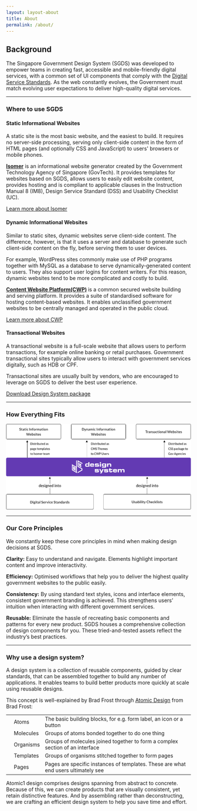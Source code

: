 ```yaml
---
layout: layout-about
title: About
permalink: /about/
---
```

<h2>Background</h2>
<p>
    The Singapore Government Design System (SGDS) was developed to empower
    teams in creating fast, accessible and mobile-friendly digital services,
    with a common set of UI components that comply with the
    <a href="https://www.tech.gov.sg/digital-service-standards/">Digital Service
    Standards</a>. As the web constantly evolves, the Government must match
    evolving user expectations to deliver high-quality digital services.
</p>
<hr/>

<h3>Where to use SGDS</h3>

<div class="sgds-box">
    <h4>Static Informational Websites</h4>
    <p>A static site is the most basic website, and the easiest to build. It
        requires no server-side processing, serving only client-side content in the form of HTML pages
        (and optionally CSS and JavaScript) to users' browsers or mobile phones.</p>
    <p><strong><a href="https://www.isomer.gov.sg/">Isomer</a></strong> is an informational website
        generator created by the Government
        Technology Agency of
        Singapore (GovTech). It provides templates for websites based on SGDS, allows users to easily
        edit website content, provides hosting and is compliant to
        applicable clauses in the Instruction Manual 8 (IM8), Design Service Standard (DSS) and
        Usability Checklist (UC).</p>
    <a class="sgds-button is-rounded is-primary" href="https://isomer.gov.sg/" target="_blank">Learn more
        about Isomer</a>
</div>
<div class="sgds-box">
    <h4>Dynamic Informational Websites</h4>
    <p>
        Similar to static sites, dynamic websites serve client-side content.
        The difference, however, is that it uses a server and database to
        generate such client-side content on the fly, before serving them to
        user devices.
    </p>
    <p>
        For example, WordPress sites commonly make use of PHP programs together
        with MySQL as a database to serve dynamically-generated content to users.
        They also support user logins for content writers. For this reason,
        dynamic websites tend to be more complicated and costly to build.
    </p>
    <p>
      <strong>
        <a href="https://www.xtremax.com/discover-cwp">
          Content Website Platform(CWP)</a>
      </strong> is a common secured website building and serving platform.
      It provides a suite of standardised software for hosting content-based
      websites. It enables unclassified government websites to be
      centrally managed and operated in the public cloud.
    </p>
    <a class="sgds-button is-rounded is-primary" href="https://www.xtremax.com/discover-cwp"
        target="_blank">Learn more about CWP</a>
</div>
<div class="sgds-box">
    <h4>Transactional Websites</h4>
    <p>A transactional website is a full-scale website that allows users to perform transactions, for
        example online banking or retail purchases. Government transactional sites typically allow users
        to interact with government services digitally, such as HDB or CPF.</p>
    <p>Transactional sites are usually built by vendors, who are encouraged to leverage on SGDS to
        deliver the best user experience.</p>
    <a class="sgds-button is-rounded is-primary" href="/assets/downloads/sgds-govtech.zip"
        target="_blank">Download Design System package</a>
</div>

<hr />

<h3>How Everything Fits</h3>

<img src="/assets/img/img_relationships.png" alt="relationships" />

<hr>

<h3>
    Our Core Principles
</h3>
<p>
    We constantly keep these core principles in mind when making design decisions
    at SGDS.
</p>
<p>
    <b>Clarity:</b> Easy to understand and navigate. Elements highlight
    important content and improve interactivity.
</p>
<p>
    <b>Efficiency:</b> Optimised workflows that help you to deliver the highest
    quality government websites to the public easily.
</p>
<p>
    <b>Consistency:</b> By using standard text styles, icons and interface
    elements, consistent government branding is achieved. This strengthens
    users’ intuition when interacting with different government services.
</p>
<p>
    <b>Reusable:</b> Eliminate the hassle of recreating basic components and
    patterns for every new product. SGDS houses a comprehensive collection of
    design components for you. These tried-and-tested assets reflect the
    industry’s best practices.
</p>

<hr>

<h3>Why use a design system?</h3>
<p>A design system is a collection of reusable components, guided by clear
  standards, that can be assembled together to build any number of applications.
  It enables teams to build better products more quickly at scale using
  reusable designs.
</p>
<p>This concept is well-explained by Brad Frost through <a href="http://bradfrost.com/blog/post/atomic-web-design/"
        target="_blank">Atomic Design</a>
    from Brad Frost:</p>
<table class="table">
    <tbody>
        <tr>
            <td><span class="sgds-icon sgds-icon-atom is-size-5"></span></td>
            <td>Atoms</td>
            <td>The basic building blocks, for e.g. form label, an icon or a button</td>
        </tr>
        <tr>
            <td><span class="sgds-icon sgds-icon-molecule is-size-5"></span></td>
            <td>Molecules</td>
            <td>Groups of atoms bonded together to do one thing</td>
        </tr>
        <tr>
            <td><span class="sgds-icon sgds-icon-organism is-size-5"></span></td>
            <td>Organisms</td>
            <td>Groups of molecules joined together to form a complex section of an interface</td>
        </tr>
        <tr>
            <td><span class="sgds-icon sgds-icon-template is-size-5"></span></td>
            <td>Templates</td>
            <td>Groups of organisms stitched together to form pages</td>
        </tr>
        <tr>
            <td><span class="sgds-icon sgds-icon-page is-size-5"></span></td>
            <td>Pages</td>
            <td>Pages are specific instances of templates. These are what end users ultimately see
            </td>
        </tr>
    </tbody>
</table>
<p>
  Atomic1 design comprises designs spanning from abstract to concrete.
  Because of this, we can create products that are visually consistent,
  yet retain distinctive features. And by assembling rather than deconstructing,
  we are crafting an efficient design system to help you save time and effort.
</p>
